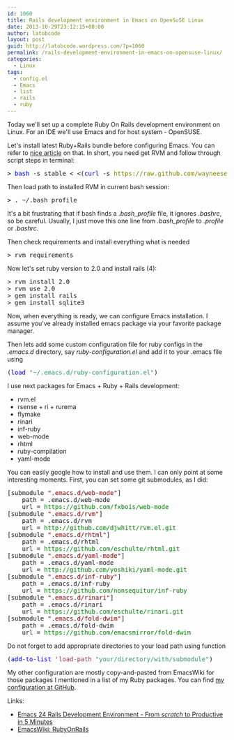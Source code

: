 ```yaml
---
id: 1060
title: Rails development environment in Emacs on OpenSuSE Linux
date: 2013-10-29T23:12:15+00:00
author: latobcode
layout: post
guid: http://latobcode.wordpress.com/?p=1060
permalink: /rails-development-environment-in-emacs-on-opensuse-linux/
categories:
  - Linux
tags:
  - config.el
  - Emacs
  - list
  - rails
  - ruby
---
```

Today we'll set up a complete Ruby On Rails development environment on Linux. For an IDE we'll use Emacs and for host system - OpenSUSE.

Let's install latest Ruby+Rails bundle before configuring Emacs. You can refer to <a title="Rails on OpenSUSE 12.1" href="http://alphacluster.wordpress.com/2012/03/29/rails-on-opensuse-12-1/" target="_blank">nice article</a> on that. In short, you need get RVM and follow through script steps in terminal:

<pre><span style="color: #0000ff;"><span style="color: #000000;">&gt;</span> bash</span> -s stable &lt; &lt;(<span style="color: #0000ff;">curl</span> -s <span style="color: #808000;">https://raw.github.com/wayneeseguin/rvm/master/binscripts/rvm-installer</span>)</pre>

Then load path to installed RVM in current bash session:

<pre><span style="color: #000000;">&gt;</span> . ~/.bash_profile</pre>

It's a bit frustrating that if bash finds a _.bash_profile_ file, it ignores _.bashrc_, so be careful. Usually, I just move this one line from _.bash_profile_ to _.profile_ or _.bashrc_.

Then check requirements and install everything what is needed

<pre>&gt; rvm requirements</pre>

Now let's set ruby version to 2.0 and install rails (4):

<pre>&gt; rvm install 2.0
&gt; rvm use 2.0
&gt; gem install rails
&gt; gem install sqlite3</pre>

Now, when everything is ready, we can configure Emacs installation. I assume you've already installed emacs package via your favorite package manager.
  
Then lets add some custom configuration file for ruby configs in the _.emacs.d_ directory, say _ruby-configuration.el_ and add it to your .emacs file using

<pre>(<span style="color: #0000ff;">load</span> <span style="color: #339966;">"~/.emacs.d/ruby-configuration.el"</span>)</pre>

<!--more-->

I use next packages for Emacs + Ruby + Rails development:

  * rvm.el
  * rsense + ri + rurema
  * flymake
  * rinari
  * inf-ruby
  * web-mode
  * rhtml
  * ruby-compilation
  * yaml-mode

You can easily google how to install and use them. I can only point at some interesting moments. First, you can set some git submodules, as I did:

<pre>[submodule <span style="color: #800000;">".emacs.d/web-mode"</span>]
    path = .emacs.d/web-mode
    url = <span style="color: #008000;">https://github.com/fxbois/web-mode</span>
[submodule <span style="color: #800000;">".emacs.d/rvm"</span>]
    path = .emacs.d/rvm
    url = <span style="color: #008000;">http://github.com/djwhitt/rvm.el.git</span>
[submodule <span style="color: #800000;">".emacs.d/rhtml"</span>]
    path = .emacs.d/rhtml
    url = <span style="color: #008000;">https://github.com/eschulte/rhtml.git</span>
[submodule <span style="color: #800000;">".emacs.d/yaml-mode"</span>]
    path = .emacs.d/yaml-mode
    url = <span style="color: #008000;">http://github.com/yoshiki/yaml-mode.git</span>
[submodule <span style="color: #800000;">".emacs.d/inf-ruby"</span>]
    path = .emacs.d/inf-ruby
    url = <span style="color: #008000;">https://github.com/nonsequitur/inf-ruby</span>
[submodule <span style="color: #800000;">".emacs.d/rinari"</span>]
    path = .emacs.d/rinari
    url = <span style="color: #008000;">https://github.com/eschulte/rinari.git</span>
[submodule <span style="color: #800000;">".emacs.d/fold-dwim"</span>]
    path = .emacs.d/fold-dwim
    url = <span style="color: #008000;">https://github.com/emacsmirror/fold-dwim</span></pre>

Do not forget to add appropriate directories to your load path using function

<pre>(<span style="color: #0000ff;">add-to-list</span> <span style="color: #993366;">'load-path</span> <span style="color: #339966;">"your/directory/with/submodule"</span>)</pre>

My other configuration are mostly copy-and-pasted from EmacsWiki for those packages I mentioned in a list of my Ruby packages. You can find <a href="https://github.com/Ribtoks/configs/blob/master/.emacs.d/elisp/ruby-config.el" target="_blank">my configuration at GitHub</a>.

Links:

  * <a href="http://viget.com/extend/emacs-24-rails-development-environment-from-scratch-to-productive-in-5-minu" target="_blank">Emacs 24 Rails Development Environment - From *scratch* to Productive in 5 Minutes</a>
  * <a href="http://www.emacswiki.org/emacs/RubyOnRails" target="_blank">EmacsWiki: RubyOnRails</a>